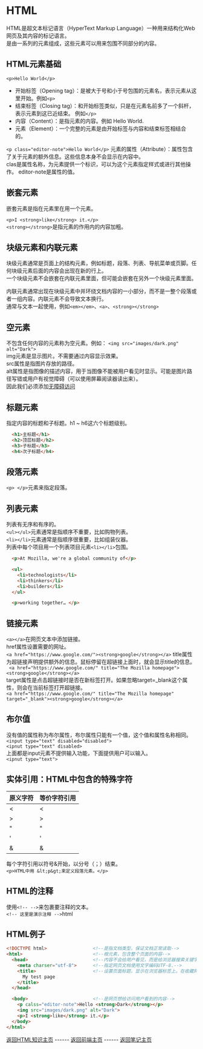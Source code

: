 # HTML
  HTML是超文本标记语言（HyperText Markup Language）一种用来结构化Web网页及其内容的标记语言。     
  是由一系列的元素组成，这些元素可以用来包围不同部分的内容。    

HTML元素基础    
----------------
`<p>Hello World</p>`    
- 开始标签（Opening tag）：是被大于号和小于号包围的元素名，表示元素从这里开始。例如`<p>`    
- 结束标签（Closing tag）：和开始标签类似，只是在元素名前多了一个斜杆，表示元素到这已近结束。 例如`</p>`    
- 内容（Content）：是指元素的内容。例如 Hello World.    
- 元素（Element）：一个完整的元素是由开始标签与内容和结束标签相结合的。    

`<p class="editor-note">Hello World</p>`
元素的属性（Attribute）：属性包含了关于元素的额外信息。这些信息本身不会显示在内容中。     
clas是属性名称，为元素提供一个标识，可以为这个元素指定样式或进行其他操作。 editor-note是属性的值。     

嵌套元素      
---------------------------------- 
  嵌套元素是指在元素里在用一个元素。      

  `<p>I <strong>like</strong> it.</p>`     
  `<strong></strong>`是指元素的作用内的内容加粗。        

块级元素和内联元素     
---------------------------------------------
  块级元素通常是页面上的结构元素，例如标题，段落、列表、导航菜单或页脚。任何块级元素后面的内容会出现在新的行上。     
  一个块级元素不会嵌套在内联元素里面，但可能会嵌套在另外一个块级元素里面。     

  内联元素通常出现在块级元素中并环绕文档内容的一小部分，而不是一整个段落或者一组内容。内联元素不会导致文本换行。      
  通常与文本一起使用，例如`<em></em>`、`<a>`、`<strong></strong>`    

空元素    
------------------------------------------------
  不包含任何内容的元素称为空元素。例如： `<img src="images/dark.png" alt="Dark">`    
  img元素是显示图片。不需要通过内容显示效果。     
  src属性是指图片存放的路径。     
  alt属性是指图像的描述内容，用于当图像不能被用户看见时显示。可能是图片路径写错或用户有视觉障碍（可以使用屏幕阅读器读出来）。    
  因此我们必须添加[无障碍访问](https://developer.mozilla.org/zh-CN/docs/Learn/Accessibility)        

标题元素     
--------------------------------------------------------
  指定内容的标题和子标题。h1 ~ h6这六个标题级别。           
  ```html
    <h1>主标题</h1>
    <h2>顶层标题</h2>
    <h3>子标题</h3>
    <h4>次子标题</h4>

  ```

段落元素     
-------------------------------------------------------
  `<p> </p>`元素来指定段落。     
  
列表元素     
------------------------------------------------------
  列表有无序和有序的。    
  `<ul></ul>`元素通常是指顺序不重要，比如购物列表。     
  `<li></li>`元素通常是指顺序很重要，比如组装仪器。     
  列表中每个项目用一个列表项目元素`<li></li>`包围。      
  ```html
    <p>At Mozilla, we're a global community of</p>

    <ul>
      <li>technologists</li>
      <li>thinkers</li>
      <li>builders</li>
    </ul>

    <p>working together… </p>

  ```

链接元素     
----------------------------------------------------------------
   `<a></a>`在网页文本中添加链接。      
   href属性设置需要的网址。    
   `<a href="https://www.google.com/"><strong>google</strong></a>`
   title属性为超链接声明提供额外的信息。鼠标停留在超链接上面时，就会显示title的信息。      
   ` <a href="https://www.google.com/" title="The Mozilla homepage"><strong>google</strong></a>`    
   target属性是点击超链接时是否在新标签打开。如果忽略target=_blank这个属性，则会在当前标签打开超链接。           
   `<a href="https://www.google.com/" title="The Mozilla homepage" target="_blank"><strong>google</strong></a>`

布尔值     
-----------------------------------------------------------------
  没有值的属性称为布尔属性，布尔属性只能有一个值，这个值和属性名称相同。    
  `<input type="text" disabled="disabled">`    
  `<ipnut type="text" disabled>`    
  上面都是input元素不提供输入功能，下面提供用户可以输入。    
  `<ipnut type="text">`      

实体引用：HTML中包含的特殊字符     
--------------------------------------------------------------------
  |  原义字符 | 等价字符引用 |
  | -------- | ----------- |
  | <        | &lt;        |
  | >        | &gt;        |
  | "        | &quot;      |
  | '        | &apos;      |
  | &        | &amp;       |

  每个字符引用以符号&开始，以分号（；）结束。     
  `<p>HTML中用 &lt;p&gt;来定义段落元素。</p>`    

HTML的注释     
----------------------------------------------
  使用`<!-- -->`来包裹要注释的文本。     
  `<!-- 这里是演示注释 -->`html     

HTML例子     
-------------------------------------------------
```html
<!DOCTYPE html>                 <!--是指文档类型，保证文档正常读取-->
<html>                          <!--根元素，包含整个页面的内容-->
  <head>                        <!--内容不会给用户看见，而是给浏览器搜索关键字-->
    <meta charser="utf-8">      <!--指定网页文档使用文字编码UTF-8.-->
    <title>                     <!--设置页面标题，显示在浏览器标签上。在收藏网页时会显示元素内容-->
      My test page 
    </title>
  </head>                       

  <body>                        <!--是网页想给访问用户看到的内容-->
    <p calss="editor-note">Hello <strong>Dark</strong></p>
    <img src="images/dark.png" alt="Dark">
    <p>I <strong>like</strong> it.</p>
  </body>
</html>
```

[返回HTML知识主页](README.md) ------ [返回前端主页](../README.md) ------ [返回笔记主页](../../../README.md)